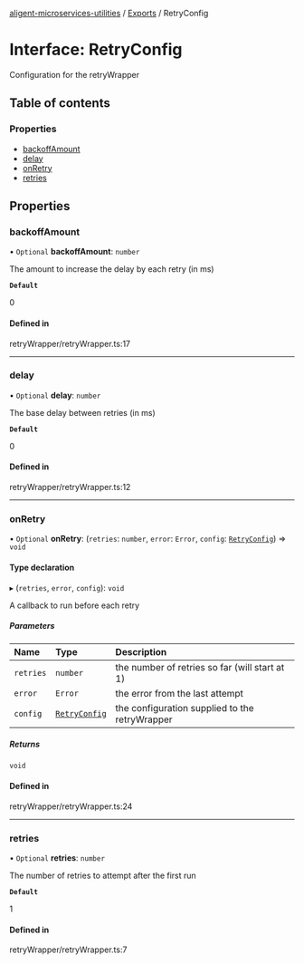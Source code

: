 [aligent-microservices-utilities](../README.md) / [Exports](../modules.md) / RetryConfig

# Interface: RetryConfig

Configuration for the retryWrapper

## Table of contents

### Properties

- [backoffAmount](RetryConfig.md#backoffamount)
- [delay](RetryConfig.md#delay)
- [onRetry](RetryConfig.md#onretry)
- [retries](RetryConfig.md#retries)

## Properties

### <a id="backoffamount" name="backoffamount"></a> backoffAmount

• `Optional` **backoffAmount**: `number`

The amount to increase the delay by each retry (in ms)

**`Default`**

0

#### Defined in

retryWrapper/retryWrapper.ts:17

___

### <a id="delay" name="delay"></a> delay

• `Optional` **delay**: `number`

The base delay between retries (in ms)

**`Default`**

0

#### Defined in

retryWrapper/retryWrapper.ts:12

___

### <a id="onretry" name="onretry"></a> onRetry

• `Optional` **onRetry**: (`retries`: `number`, `error`: `Error`, `config`: [`RetryConfig`](RetryConfig.md)) => `void`

#### Type declaration

▸ (`retries`, `error`, `config`): `void`

A callback to run before each retry

##### Parameters

| Name | Type | Description |
| :------ | :------ | :------ |
| `retries` | `number` | the number of retries so far (will start at 1) |
| `error` | `Error` | the error from the last attempt |
| `config` | [`RetryConfig`](RetryConfig.md) | the configuration supplied to the retryWrapper |

##### Returns

`void`

#### Defined in

retryWrapper/retryWrapper.ts:24

___

### <a id="retries" name="retries"></a> retries

• `Optional` **retries**: `number`

The number of retries to attempt after the first run

**`Default`**

1

#### Defined in

retryWrapper/retryWrapper.ts:7
